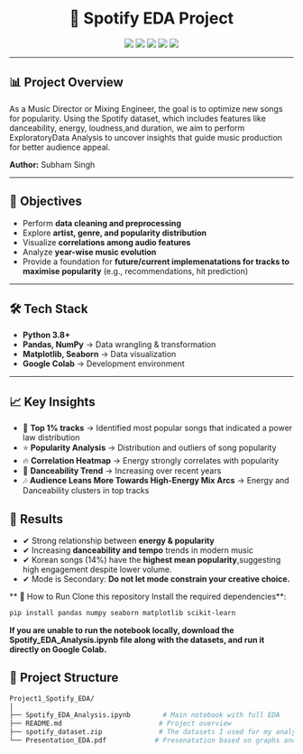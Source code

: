 <h1 align="center">🎵 Spotify EDA Project</h1>

<p align="center">
  <img src="https://img.shields.io/badge/Analysis-EDA-blue.svg" />
  <img src="https://img.shields.io/badge/Python-3.8+-green.svg" />
  <img src="https://img.shields.io/badge/Jupyter-Notebook-orange.svg" />
  <img src="https://img.shields.io/badge/Status-Complete-success.svg" />
  <img src="https://img.shields.io/github/license/your-username/Spotify_EDA_Project" />
</p>

---

## 📊 Project Overview  

 As a Music Director or Mixing Engineer, the goal is to optimize new songs for popularity. Using the Spotify dataset, which includes features like danceability, energy, loudness,and duration, we aim to perform ExploratoryData Analysis to uncover insights that guide music production for better audience appeal.  

**Author:** Subham Singh

---

## 🚀 Objectives  

- Perform **data cleaning and preprocessing**  
- Explore **artist, genre, and popularity distribution**  
- Visualize **correlations among audio features**  
- Analyze **year-wise music evolution**  
- Provide a foundation for **future/current implemenatations for tracks to maximise popularity** (e.g., recommendations, hit prediction)  

---

## 🛠️ Tech Stack  

- **Python 3.8+**  
- **Pandas, NumPy** → Data wrangling & transformation  
- **Matplotlib, Seaborn** → Data visualization  
- **Google Colab** → Development environment  

---
## 📈 Key Insights
- 🎤 **Top 1% tracks** → Identified most popular songs that indicated a power law distribution  
- ⭐ **Popularity Analysis** → Distribution and outliers of song popularity  
- 🔥 **Correlation Heatmap** → Energy strongly correlates with popularity  
- 💃 **Danceability Trend** → Increasing over recent years  
- 🎶  **Audience Leans More Towards High-Energy Mix Arcs** → Energy and Danceability clusters in top tracks
## 🎯 Results
- ✔ Strong relationship between **energy & popularity**    
- ✔ Increasing **danceability and tempo** trends in modern music  
- ✔  Korean songs (14%) have the **highest mean popularity**,suggesting high engagement despite lower volume.
- ✔ Mode is Secondary: **Do not let mode constrain your creative choice.** 

**
🚀 How to Run
Clone this repository
Install the required dependencies**:

```bash
pip install pandas numpy seaborn matplotlib scikit-learn
```


**If you are unable to run the notebook locally, download the Spotify_EDA_Analysis.ipynb file along with the datasets, and run it directly on Google Colab.**

## 📂 Project Structure  

```bash
Project1_Spotify_EDA/
│
├── Spotify_EDA_Analysis.ipynb        # Main notebook with full EDA
├── README.md                        # Project overview
├── spotify_dataset.zip              # The datasets I used for my analysis
└── Presentation_EDA.pdf            # Presenatation based on graphs and key insights



